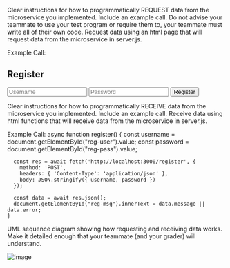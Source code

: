 Clear instructions for how to programmatically REQUEST data from the microservice you implemented. Include an example call. Do not advise your teammate to use your test program or require them to, your teammate must write all of their own code.
Request data using an html page that will request data from the microservice in server.js.

Example Call:    
    <h2>Register</h2>
    <input id="reg-user" placeholder="Username">
    <input id="reg-pass" type="password" placeholder="Password">
    <button onclick="register()">Register</button>
    <p id="reg-msg"></p>

Clear instructions for how to programmatically RECEIVE data from the microservice you implemented. Include an example call.
Receive data using html functions that will receive data from the microservice in server.js.

Example Call:
     async function register() {
      const username = document.getElementById("reg-user").value;
      const password = document.getElementById("reg-pass").value;

      const res = await fetch('http://localhost:3000/register', {
        method: 'POST',
        headers: { 'Content-Type': 'application/json' },
        body: JSON.stringify({ username, password })
      });

      const data = await res.json();
      document.getElementById("reg-msg").innerText = data.message || data.error;
    }

UML sequence diagram showing how requesting and receiving data works. Make it detailed enough that your teammate (and your grader) will understand.

![image](https://github.com/user-attachments/assets/7314a292-7dff-4893-a63a-f3a9213bc795)
